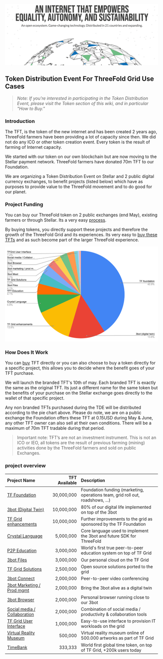 ![](./img/tf_tde_intro.png)

## Token Distribution Event For ThreeFold Grid Use Cases

> _Note: If you're interested in participating in the Token Distribution Event, please visit the Token section of this wiki, and in particular "How to Buy."_

### Introduction

The TFT, is the token of the new internet and has been created 2 years ago, ThreeFold farmers have been providing a lot of capacity since then.
We did not do any ICO or other token creation event. Every token is the result of farming of Internet capacity.

We started with our token on our own blockchain but are now moving to the Stellar payment network. ThreeFold farmers have donated 70m TFT to our Foundation.

We are organizing a Token Distribution Event on Stellar and 2 public digital currency exchanges, to benefit projects (listed below) which have as purposes to provide value to the ThreeFold movement and to do good for our planet. 

### Project Funding

You can buy our ThreeFold token on 2 public exchanges (end May), existing farmers or through Stellar. Its a very easy [process](how_to_buy_and_sell.md).

By buying tokens, you directly support these projects and therefore the growth of the ThreeFold Grid and its experiences. 
Its very easy to [buy these TFTs](how_to_buy_and_sell.md) and as such become part of the larger ThreeFold experience. 

![](./img/projects_overview_pie.png)

### How Does It Work

You can [buy](how_to_buy_and_sell.md) TFT directly or you can also choose to buy a token directly for a specific project, this allows you to decide where the benefit goes of your TFT purchase. 

We will launch the branded TFT's 10th of may. Each branded TFT is exactly the same as the original TFT.
Its just a different name for the same token but the benefits of your purchase on the Stellar exchange goes directly to the wallet of that specific project.

Any non branded TFTs purchased during the TDE will be distributed according to the pie chart above.
Please do note, we are on a public exchange the Foundation offers these TFT at 0.15USD during May & June, any other TFT owner can also sell at their own conditions.
There will be a maximum of 70m TFT tradable during that period.

> Important note: TFT’s are not an investment instrument. 
> This is not an ICO or IEO, all tokens are the result of previous farming (mining) activities done by the ThreeFold farmers and sold on public Exchanges.

### project overview

| Project Name | TFT Available | Description |
|:-------------|---------------:|:------------|
| [TF Foundation](foundation_readme.md)	| 30,000,000		| Foundation funding (marketing, operations team, grid roll out, roadshows, ...) |
| [3bot (Digital Twin)](3botdigitaltwin_readme.md)	| 10,000,000		| 80% of our digital life implemented on top of the 3bot |
|[TF Grid enhancements](gridenhancements_readme.md)	| 10,000,000		| Further improvements to the grid as sponsored by the TF Foundation |
| [Crystal Language](crystallang_readme.md)	| 5,000,000		| Core language used to implement the 3bot and future SDK for ThreeFold |
| [P2P Education](education_readme.md)	| 3,000,000		| World's first true peer-to-peer education system on top of TF Grid |
| [3bot Files](3botfiles_readme.md)	| 3,000,000		| Our personal cloud on the TF Grid |
| [TF Grid Solutions](gridsolutions_readme.md)	| 2,500,000		| Open source solutions ported to the grid |
| [3bot Connect](3botconnect.md) 	| 2,000,000		| Peer-to-peer video conferencing |
|[3bot Marketing / Prod mgmt](3botmarketing_readme.md)	| 2,000,000		| Bring the 3bot alive as a digital twin |
| [3bot Browser](3botbrowser_readme.md)	 | 2,000,000		| Personal browser running close to our 3bot |
| [Social media / Collaboration](socialmedia_readme.md) | 2,000,000		| Combination of social media / productivity & collaboration tools |
| [TF Grid User Interface](griduserinterface_readme.md)	| 1,000,000		| Easy-to-use interface to provision IT workloads on the grid |
| [Virtual Reality Museum](vrmuseum_readme.md)	| 500,000		| Virtual reality museum online of 500.000 artworks as part of TF Grid |
| [TimeBank](timebank_readme.md)	| 333,333		| World first global time token, on top of TF Grid, +200k users today |

